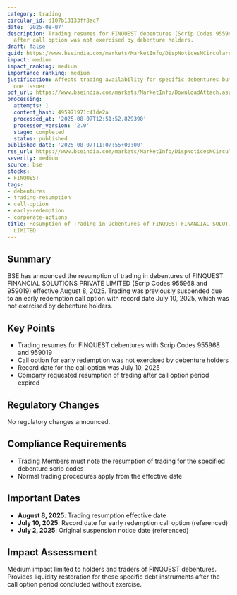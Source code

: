 ```yaml
---
category: trading
circular_id: d107b13133ff8ac7
date: '2025-08-07'
description: Trading resumes for FINQUEST debentures (Scrip Codes 955968 and 959019)
  after call option was not exercised by debenture holders.
draft: false
guid: https://www.bseindia.com/markets/MarketInfo/DispNoticesNCirculars.aspx?Noticeid={606A759B-E36C-4318-BBEC-49F64B58E664}&noticeno=20250807-22&dt=08/07/2025&icount=22&totcount=37&flag=0
impact: medium
impact_ranking: medium
importance_ranking: medium
justification: Affects trading availability for specific debentures but limited to
  one issuer
pdf_url: https://www.bseindia.com/markets/MarketInfo/DownloadAttach.aspx?id=20250807-22&attachedId=
processing:
  attempts: 1
  content_hash: 495971971c41de2a
  processed_at: '2025-08-07T12:51:52.829390'
  processor_version: '2.0'
  stage: completed
  status: published
published_date: '2025-08-07T11:07:55+00:00'
rss_url: https://www.bseindia.com/markets/MarketInfo/DispNoticesNCirculars.aspx?Noticeid={606A759B-E36C-4318-BBEC-49F64B58E664}&noticeno=20250807-22&dt=08/07/2025&icount=22&totcount=37&flag=0
severity: medium
source: bse
stocks:
- FINQUEST
tags:
- debentures
- trading-resumption
- call-option
- early-redemption
- corporate-actions
title: Resumption of Trading in Debentures of FINQUEST FINANCIAL SOLUTIONS PRIVATE
  LIMITED
---
```


## Summary

BSE has announced the resumption of trading in debentures of FINQUEST FINANCIAL SOLUTIONS PRIVATE LIMITED (Scrip Codes 955968 and 959019) effective August 8, 2025. Trading was previously suspended due to an early redemption call option with record date July 10, 2025, which was not exercised by debenture holders.

## Key Points

- Trading resumes for FINQUEST debentures with Scrip Codes 955968 and 959019
- Call option for early redemption was not exercised by debenture holders
- Record date for the call option was July 10, 2025
- Company requested resumption of trading after call option period expired

## Regulatory Changes

No regulatory changes announced.

## Compliance Requirements

- Trading Members must note the resumption of trading for the specified debenture scrip codes
- Normal trading procedures apply from the effective date

## Important Dates

- **August 8, 2025**: Trading resumption effective date
- **July 10, 2025**: Record date for early redemption call option (referenced)
- **July 2, 2025**: Original suspension notice date (referenced)

## Impact Assessment

Medium impact limited to holders and traders of FINQUEST debentures. Provides liquidity restoration for these specific debt instruments after the call option period concluded without exercise.